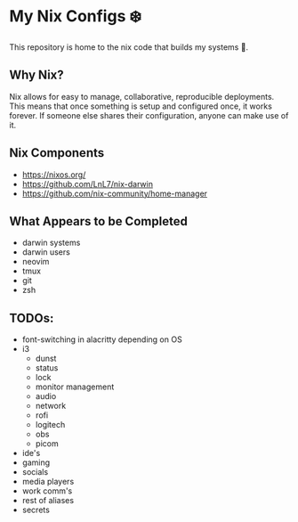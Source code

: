 # My Nix Configs ❄️

This repository is home to the nix code that builds my systems 🎉.

## Why Nix?

Nix allows for easy to manage, collaborative, reproducible deployments. This means that once something is setup and configured once, it works forever. If someone else shares their configuration, anyone can make use of it.

## Nix Components

- https://nixos.org/
- https://github.com/LnL7/nix-darwin
- https://github.com/nix-community/home-manager

## What Appears to be Completed

- darwin systems
- darwin users
- neovim
- tmux
- git
- zsh

## TODOs:

- font-switching in alacritty depending on OS
- i3
    - dunst
    - status
    - lock
    - monitor management
    - audio
    - network
    - rofi
    - logitech
    - obs
    - picom
- ide's
- gaming
- socials
- media players
- work comm's
- rest of aliases
- secrets
